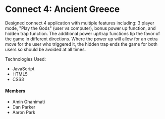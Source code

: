 # Connect 4: Ancient Greece

Designed connect 4 application with multiple features including: 3 player mode, "Play the Gods" (user vs computer), bonus power up function, and hidden trap function. The additional power up/trap functions 
tip the favor of the game in different directions. Where the power up will allow for an extra move for the user who triggered it, the hidden trap ends the game for both users so should be avoided at all times.

Technologies Used:
- JavaScript
- HTML5
- CSS3

#### Members
- Amin Ghanimati
- Dan Parker
- Aaron Park


